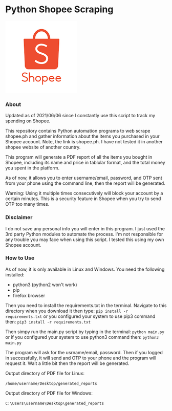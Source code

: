 # Python Shopee Scraping

![Shopee-Logo](/shopee_logo.png?raw=true)

### About
Updated as of 2021/06/06 since I constantly use this script to track my spending
on Shopee.

This repository contains Python automation programs to web scrape shopee.ph 
and gather information about the items you purchased in your Shopee account. 
Note, the link is  shopee.ph. I have not tested it in another shopee website
of another country.

This program will generate a PDF report of all the items you bought in Shopee,
including its name and price in tablular format, and the total money you spent 
in the platform.

As of now, it allows you to enter username/email, password, and OTP sent from 
your phone using the command line, then the report will be generated.

Warning: Using it multiple times consecutively will block your account by a certain minutes. 
This is a security feature in Shopee when you try to send OTP too many times.

### Disclaimer
I do not save any personal info you will enter in this program. I just used
the 3rd party Python modules to automate the process. I'm not responsible for
any trouble you may face when using this script. I tested this using my own
Shopee account. 

### How to Use 
As of now, it is only available in Linux and Windows. 
You need the following installed:
* python3 (python2 won't work)
* pip
* firefox browser

Then you need to install the requirements.txt in the terminal. Navigate to
this directory when you download it then type:
```pip install -r requirements.txt```
or you configured your system to use pip3 command then:
```pip3 install -r requirements.txt```

Then simpy run the main.py script by typing in the terminal:
```python main.py```
or if you configured your system to use python3 command then:
```python3 main.py```

The program will ask for the usrname/email, password. Then if you logged in
successfully, it will send and OTP to your phone and the program will request 
it. Wait a little bit then the report will be generated.

Output directory of PDF file for Linux:

```/home/username/Desktop/generated_reports```

Output directory of PDF file for Windows:

```C:\Users\username\Desktop\generated_reports```
